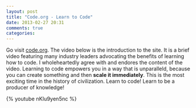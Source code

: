 ```yaml
---
layout: post
title: "Code.org - Learn to Code"
date: 2013-02-27 20:31
comments: true
categories: 
---
```


Go visit [code.org](http://www.code.org/). The video below is the introduction to the site. It is a brief video featuring many industry leaders advocating the benefits of learning how to code. I wholeheartedly agree with and endores the content of the video. Learning to code empowers you in a way that is unparalleld, because you can create something and then **scale it immediately**. This is the most exciting time in the history of civilization. Learn to code! Learn to be a producer of knowledge!

{% youtube nKIu9yen5nc %}
